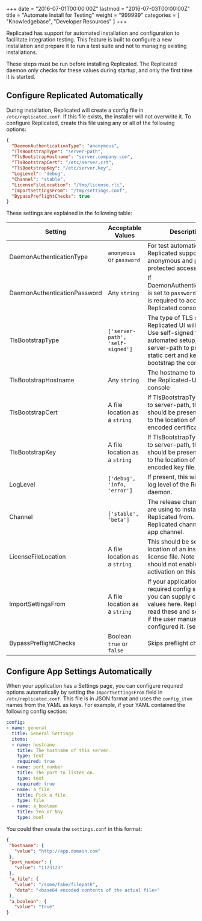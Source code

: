 +++
date = "2016-07-01T00:00:00Z"
lastmod = "2016-07-03T00:00:00Z"
title = "Automate Install for Testing"
weight = "999999"
categories = [ "Knowledgebase", "Developer Resources" ]
+++

Replicated has support for automated installation and configuration to facilitate integration
testing. This feature is built to configure a new installation and prepare it to run a test
suite and not to managing existing installations.

These steps must be run before installing Replicated. The Replicated daemon only checks for these
values during startup, and only the first time it is started.

## Configure Replicated Automatically

During installation, Replicated will create a config file in `/etc/replicated.conf`. If this file
exists, the installer will not overwrite it. To configure Replicated, create this file using any
or all of the following options:

```json
{
  "DaemonAuthenticationType": "anonymous",
  "TlsBootstrapType": "server-path",
  "TlsBootstrapHostname": "server.company.com",
  "TlsBootstrapCert": "/etc/server.crt",
  "TlsBootstrapKey": "/etc/server.key",
  "LogLevel": "debug",
  "Channel": "stable",
  "LicenseFileLocation": "/tmp/license.rli",
  "ImportSettingsFrom": "/tmp/settings.conf",
  "BypassPreflightChecks": true
}
```

These settings are explained in the following table:

| Setting | Acceptable Values | Description |
|---------|-------------------|-------------|
| DaemonAuthenticationType | `anonymous` or `password` | For test automation Replicated supports anonymous and password protected access. |
| DaemonAuthenticationPassword | Any `string` | If DaemonAuthenticationType is set to `password` this value is required to access the Replicated console. |
| TlsBootstrapType | `['server-path', 'self-signed']` | The type of TLS cert the Replicated UI will run with. Use self-signed for a fully automated setup, use server-path to provide a static cert and key to bootstrap the console with. |
| TlsBootstrapHostname | Any `string` | The hostname to use for the Replicated-UI :8800 console |
| TlsBootstrapCert | A file location as a `string` | If TlsBootstrapType is set to server-path, this value should be present and set to the location of a PEM encoded certificate file. |
| TlsBootstrapKey | A file location as a `string` | If TlsBootstrapType is set to server-path, this value should be present and set to the location of a PEM encoded key file. |
| LogLevel | `['debug', 'info, 'error']` | If present, this will set the log level of the Replicated daemon. |
| Channel | `['stable', 'beta']` | The release channel you are using to install Replicated from. This is the Replicated channel, not the app channel. |
| LicenseFileLocation | A file location as a `string` | This should be set to the location of an installable .rli license file. Note that you should not enable activation on this license. |
| ImportSettingsFrom | A file location as a `string` | If your application has any required config settings, you can supply custom values here. Replicated will read these and set them as if the user manually configured it. (see below) |
| BypassPreflightChecks	 | Boolean `true` or `false` | Skips preflight checks |

## Configure App Settings Automatically

When your application has a Settings page, you can configure required options automatically by setting
the `ImportSettingsFrom` field in `/etc/replicated.conf`. This file is in JSON format and uses the
`config_item` names from the YAML as keys. For example, if your YAML contained the following config section:

```yml
config:
- name: general
  title: General Settings
  items:
  - name: hostname
    title: The hostname of this server.
    type: text
    required: true
  - name: port_number
    title: The port to listen on.
    type: text
    required: true
  - name: a_file
    title: Pick a file.
    type: file
  - name: a_boolean
    title: Yea or Nay
    type: bool
```

You could then create the `settings.conf` in this format:

```json
{
 "hostname": {
   "value": "http://app.domain.com"
 },
 "port_number": {
   "value": "1123123"
 },
 "a_file": {
   "value": "/some/fake/filepath",
   "data": "<base64 encoded contents of the actual file>"
 },
 "a_boolean": {
   "value": "true"
}
```
